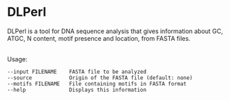 # DLPerl
DLPerl is a tool for DNA sequence analysis that gives information about GC, ATGC, N content, motif presence and location, from FASTA files.<br><br>

Usage: 
```shperl DLPerl.pl
--input FILENAME    FASTA file to be analyzed
--source            Origin of the FASTA file (default: none)
--motifs FILENAME   File containing motifs in FASTA format
--help              Displays this information
```
